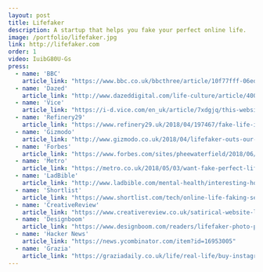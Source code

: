 ```yaml
---
layout: post
title: Lifefaker
description: A startup that helps you fake your perfect online life.
image: /portfolio/lifefaker.jpg
link: http://lifefaker.com
order: 1
video: IuibG80U-Gs
press:
  - name: 'BBC'
    article_link: "https://www.bbc.co.uk/bbcthree/article/10f77fff-06ed-4c11-a91a-d1413df96d23"
  - name: 'Dazed'
    article_link: "http://www.dazeddigital.com/life-culture/article/40020/1/instagram-and-mental-health"
  - name: 'Vice'
    article_link: "https://i-d.vice.com/en_uk/article/7xdgjq/this-website-will-cure-your-social-media-anxiety-lifefaker-instagram"
  - name: 'Refinery29'
    article_link: "https://www.refinery29.uk/2018/04/197467/fake-life-instagram"
  - name: 'Gizmodo'
    article_link: "http://www.gizmodo.co.uk/2018/04/lifefaker-outs-our-social-media-mind-games/"
  - name: 'Forbes'
    article_link: "https://www.forbes.com/sites/pheewaterfield/2018/06/06/is-digital-wellness-really-the-answer/2/"
  - name: 'Metro'
    article_link: "https://metro.co.uk/2018/05/03/want-fake-perfect-life-instagram-website-can-help-7510173/"
  - name: 'LadBible'
    article_link: "http://www.ladbible.com/mental-health/interesting-hours-on-social-media-could-be-affecting-your-mental-health-20180508"
  - name: 'Shortlist'
    article_link: "https://www.shortlist.com/tech/online-life-faking-service-mental-health-sanctus/356223"
  - name: 'CreativeReview'
    article_link: "https://www.creativereview.co.uk/satirical-website-lifefaker-highlights-anxiety-caused-social-media/"
  - name: 'Designboom'
    article_link: "https://www.designboom.com/readers/lifefaker-photo-package-oli-frost-05-02-2018/"
  - name: 'Hacker News'
    article_link: "https://news.ycombinator.com/item?id=16953005"
  - name: 'Grazia'
    article_link: "https://graziadaily.co.uk/life/real-life/buy-instagram-photos-online-mental-health-sanctus-lifefaker/"    
---
```

